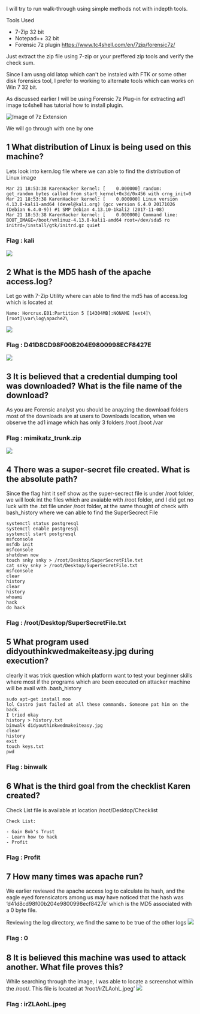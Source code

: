 
I will try to run walk-through using simple methods not with indepth tools.

Tools Used 
  - 7-Zip 32 bit
  - Notepad++ 32 bit
  - Forensic 7z plugin https://www.tc4shell.com/en/7zip/forensic7z/

Just extract the zip file using 7-zip or your preffered zip tools and verify the check sum.

Since I am usng old latop which can't be instaled with FTK or some other disk forensics tool, I prefer to working to alternate tools which can works on Win 7 32 bit.

As discussed earlier I will be using Forensic 7z Plug-in for extracting ad1 image tc4shell has tutorial how to install plugin.

![Image of 7z Extension](https://github.com/th3c0rt3x/CyberDefenders/blob/main/c46-FirstHack/c46_1.PNG)


We will go through with one by one

## 1  What distribution of Linux is being used on this machine? 
  Lets look into kern.log file where we can able to find the distribution of Linux image
  
  ```
  Mar 21 18:53:38 KarenHacker kernel: [    0.000000] random: get_random_bytes called from start_kernel+0x3d/0x456 with crng_init=0
Mar 21 18:53:38 KarenHacker kernel: [    0.000000] Linux version 4.13.0-kali1-amd64 (devel@kali.org) (gcc version 6.4.0 20171026 (Debian 6.4.0-9)) #1 SMP Debian 4.13.10-1kali2 (2017-11-08)
Mar 21 18:53:38 KarenHacker kernel: [    0.000000] Command line: BOOT_IMAGE=/boot/vmlinuz-4.13.0-kali1-amd64 root=/dev/sda5 ro initrd=/install/gtk/initrd.gz quiet
```
### Flag : kali
![](https://github.com/th3c0rt3x/CyberDefenders/blob/main/c46-FirstHack/c46_1A.PNG)
## 2  What is the MD5 hash of the apache access.log? 
  Let go with 7-Zip Utility where can able to find the md5 has of access.log which is located at 
  
  ```
  Name: Horcrux.E01:Partition 5 [14304MB]:NONAME [ext4]\[root]\var\log\apache2\
  ```
  ![](https://github.com/th3c0rt3x/CyberDefenders/blob/main/c46-FirstHack/c46_2A.PNG)
### Flag : D41D8CD98F00B204E9800998ECF8427E
![](https://github.com/th3c0rt3x/CyberDefenders/blob/main/c46-FirstHack/c46_2A_1.PNG)

## 3 It is believed that a credential dumping tool was downloaded? What is the file name of the download? 
  As you are Forensic analyst you should be anayzing the download folders most of the downloads are at users to Downloads location, when we observe the ad1 image which has only 3 folders /root /boot /var
  ### Flag : mimikatz_trunk.zip
 ![](https://github.com/th3c0rt3x/CyberDefenders/blob/main/c46-FirstHack/C46_3A.PNG)
  
## 4  There was a super-secret file created. What is the absolute path? 
  Since the flag hint it self show as the super-secrect file is under /root folder, we will look int the files which are avaiable with /root folder, and I did get no luck with the .txt file under /root folder, at the same thought of check with bash_history where we can able to find the SuperSecrect File
```
systemctl status postgresql
systemctl enable postgresql
systemctl start postgresql
msfconsole
msfdb init
msfconsole
shutdown now
touch snky snky > /root/Desktop/SuperSecretFile.txt
cat snky snky > /root/Desktop/SuperSecretFile.txt 
msfconsole 
clear
history
clear
history
whoami
hack
do hack
```
### Flag : /root/Desktop/SuperSecretFile.txt

## 5 What program used didyouthinkwedmakeiteasy.jpg during execution? 
clearly it was trick question which platform want to test your beginner skills where most if the programs which are been executed on attacker machine will be avail with .bash_history
```
sudo apt-get install moo
lol Castro just failed at all these commands. Someone pat him on the back. 
I tried okay
history > history.txt
binwalk didyouthinkwedmakeiteasy.jpg 
clear
history
exit
touch keys.txt
pwd
```
### Flag : binwalk

## 6  What is the third goal from the checklist Karen created? 
  Check List file is available at location /root/Desktop/Checklist
  ```
  Check List:

- Gain Bob's Trust
- Learn how to hack
- Profit
```
### Flag : Profit
## 7 How many times was apache run? 
 We earlier reviewed the apache access log to calculate its hash, and the eagle eyed forensicators among us may have noticed that the hash was ‘d41d8cd98f00b204e9800998ecf8427e’ which is the MD5 associated with a 0 byte file.

Reviewing the log directory, we find the same to be true of the other logs
![](https://github.com/th3c0rt3x/CyberDefenders/blob/main/c46-FirstHack/c46_7.PNG)
### Flag : 0

## 8  It is believed this machine was used to attack another. What file proves this? 
 While searching through the image, I was able to locate a screenshot within the /root/. This file is located at ‘/root/irZLAohL.jpeg’ 
 ![](https://github.com/th3c0rt3x/CyberDefenders/blob/main/c46-FirstHack/irZLAohL.jpeg)
 ### Flag : irZLAohL.jpeg
